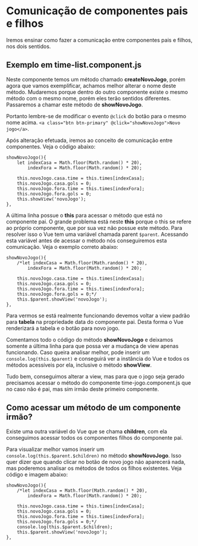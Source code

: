 # Comunicação de componentes pais e filhos

Iremos ensinar como fazer a comunicação entre componentes pais e filhos, nos dois sentidos.

## Exemplo em time-list.component.js

Neste componente temos um método chamado **createNovoJogo**, porém agora que vamos exemplificar, achamos melhor alterar o nome deste método. Mudaremos porque dentro do outro componente existe o mesmo método com o mesmo nome, porém eles terão sentidos diferentes. Passaremos a chamar este método de **showNovoJogo**.

Portanto lembre-se de modificar o evento `@click` do botão para o mesmo nome acima. `<a class="btn btn-primary" @click="showNovoJogo">Novo jogo</a>`.

Após alteração efetuada, iremos ao conceito de comunicação entre componentes. Veja o código abaixo:

```
showNovoJogo(){
    let indexCasa = Math.floor(Math.random() * 20),
        indexFora = Math.floor(Math.random() * 20);

    this.novoJogo.casa.time = this.times[indexCasa];
    this.novoJogo.casa.gols = 0;
    this.novoJogo.fora.time = this.times[indexFora];
    this.novoJogo.fora.gols = 0;
    this.showView('novoJogo');
},
```

A última linha possue o **this** para acessar o método que está no componente pai. O grande problema está neste **this** porque o this se refere ao próprio componente, que por sua vez não possue este método. Para resolver isso o Vue tem uma variável chamada parent `$parent`. Acessando esta variável antes de acessar o método nós conseguiremos esta comunicação. Veja o exemplo correto abaixo:

```
showNovoJogo(){
    /*let indexCasa = Math.floor(Math.random() * 20),
        indexFora = Math.floor(Math.random() * 20);

    this.novoJogo.casa.time = this.times[indexCasa];
    this.novoJogo.casa.gols = 0;
    this.novoJogo.fora.time = this.times[indexFora];
    this.novoJogo.fora.gols = 0;*/
    this.$parent.showView('novoJogo');
},
```

Para vermos se está realmente funcionando devemos voltar a view padrão para **tabela** na propriedade data do componente pai. Desta forma o Vue renderizará a tabela e o botão para novo jogo.

Comentamos todo o código do método **showNovoJogo** e deixamos somente a última linha para que possa ver a mudança de view apenas funcionando. Caso queira analisar melhor, pode inserir um `console.log(this.$parent)` e conseguirá ver a instância do Vue e todos os métodos acessíveis por ela, inclusive o método **showView**.

Tudo bem, conseguimos alterar a view, mas para que o jogo seja gerado precisamos acessar o método do componente time-jogo.component.js que no caso não é pai, mas sim irmão deste primeiro componente.

## Como acessar um método de um componente irmão?

Existe uma outra variável do Vue que se chama **children**, com ela conseguimos acessar todos os componentes filhos do componente pai.

Para visualizar melhor vamos inserir um `console.log(this.$parent.$children)` no método **showNovoJogo**. Isso quer dizer que quando clicar no botão de novo jogo não aparecerá nada, mas poderemos analisar os métodos de todos os filhos existentes. Veja código e imagem abaixo:

```
showNovoJogo(){
    /*let indexCasa = Math.floor(Math.random() * 20),
        indexFora = Math.floor(Math.random() * 20);

    this.novoJogo.casa.time = this.times[indexCasa];
    this.novoJogo.casa.gols = 0;
    this.novoJogo.fora.time = this.times[indexFora];
    this.novoJogo.fora.gols = 0;*/
    console.log(this.$parent.$children);
    this.$parent.showView('novoJogo');
},
```

